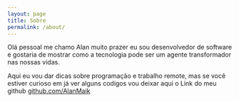 ```yaml
---
layout: page
title: Sobre
permalink: /about/
---
```


Olá pessoal me chamo Alan muito prazer eu sou desenvolvedor de software e gostaria de mostrar como a tecnologia pode ser um agente transformador nas nossas vidas.

Aqui eu vou dar dicas sobre programação e trabalho remote, mas se você estiver curioso em já ver alguns codigos vou deixar aqui o Link do meu github [github.com/AlanMaik](https://github.com/AlanMaik)
